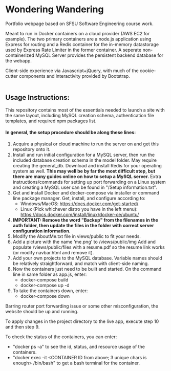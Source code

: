 # Wondering Wandering
Portfolio webpage based on SFSU Software Engineering course work.

Meant to run in Docker containers on a cloud provider (AWS EC2 for example). The two primary containers are a node.js application using Express for routing and a Redis container for the in-memory datastorage used by Express Rate Limiter in the former container. A seperate non-containerized MySQL Server provides the persistent backend database for the webapp.

Client-side experience via Javascript+jQuery, with much of the cookie-cutter components and interactivity provided by Bootstrap.
<br></br>
## Usage Instructions:
This repository contains most of the essentials needed to launch a site with the same layout, including MySQL creation schema, authentication file templates, and required npm packages list.

#### In general, the setup procedure should be along these lines:
1. Acquire a physical or cloud machine to run the server on and get this repository onto it.
2. Install and run initial configuration for a MySQL server, then run the included database creation schema in the model folder. May require creating the general_db. Download and install Redis for your operating system as well. __This may well be by far the most difficult step, but there are many guides online on how to setup a MySQL server.__ Extra instructions/commands for setting up port forwarding on a Linux system and creating a MySQL user can be found in "/Setup information.txt".
3. Get and install Docker and docker-compose via installer or command line package manager. Get, install, and configure according to:
     - Windows/MacOS: https://docs.docker.com/get-started/
     - Linux (Pick whichever distro you have in the left menu): https://docs.docker.com/install/linux/docker-ce/ubuntu/
5. __IMPORTANT: Remove the word "Backup" from the filenames in the auth folder, then update the files in the folder with correct server configuration information.__
6. Modify the AboutMe.txt file in views/public to fit your needs.
7. Add a picture with the name 'me.png' to /views/public/img Add and populate /views/public/files with a resume.pdf so the resume link works (or modify navbar.html and remove it).
8. Add your own projects to the MySQL database. Variable names should be relatively straightforward, and match with client-side naming.
9. Now the containers just need to be built and started. On the command line in same folder as app.js, enter:
     - docker-compose build
     - docker-compose up -d
10. To take the containers down, enter:
     - docker-compose down

Barring router port forwarding issue or some other misconfiguration, the website should be up and running.

To apply changes in the project directory to the live app, execute step 10 and then step 9.

To check the status of the containers, you can enter:
  - "docker ps -a" to see the id, status, and resource usage of the containers.
  - "docker exec -it <CONTAINER ID from above; 3 unique chars is enough> /bin/bash" to get a bash terminal for the container.
